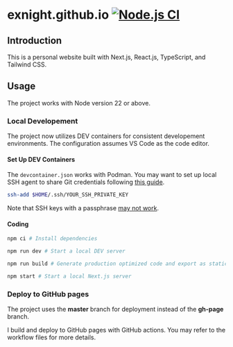 # exnight.github.io [![Node.js CI](https://github.com/exnight/exnight.github.io/actions/workflows/node.js.yml/badge.svg)](https://github.com/exnight/exnight.github.io/actions/workflows/node.js.yml)

## Introduction

This is a personal website built with Next.js, React.js, TypeScript, and Tailwind CSS.

## Usage

The project works with Node version 22 or above.

### Local Developement

The project now utilizes DEV containers for consistent developement environments. The configuration assumes VS Code as the code editor.

#### Set Up DEV Containers

The `devcontainer.json` works with Podman. You may want to set up local SSH agent to share Git credentials following [this guide](https://code.visualstudio.com/remote/advancedcontainers/sharing-git-credentials#_using-ssh-keys).

```sh
ssh-add $HOME/.ssh/YOUR_SSH_PRIVATE_KEY
```

Note that SSH keys with a passphrase [may not work](https://code.visualstudio.com/docs/devcontainers/containers#_known-limitations).

#### Coding

```bash
npm ci # Install dependencies

npm run dev # Start a local DEV server

npm run build # Generate production optimized code and export as static HTML

npm start # Start a local Next.js server
```

### Deploy to GitHub pages

The project uses the **master** branch for deployment instead of the **gh-page** branch.

I build and deploy to GitHub pages with GitHub actions. You may refer to the workflow files for more details.
